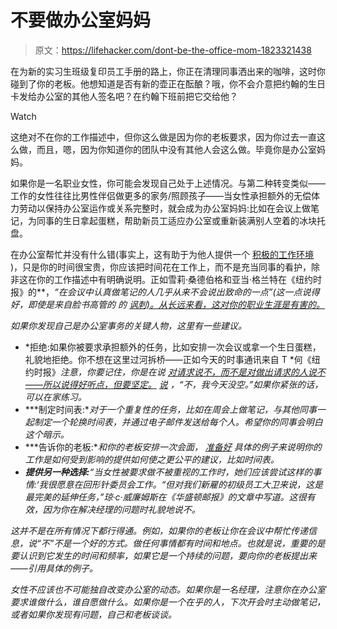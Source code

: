 # 不要做办公室妈妈

> 原文：<https://lifehacker.com/dont-be-the-office-mom-1823321438>

在为新的实习生班级复印员工手册的路上，你正在清理同事洒出来的咖啡，这时你碰到了你的老板。他想知道是否有新的壶正在酝酿？哦，你不会介意把约翰的生日卡发给办公室的其他人签名吧？在约翰下班前把它交给他？

Watch

这绝对不在你的工作描述中，但你这么做是因为你的老板要求，因为你过去一直这么做，而且，嗯，因为你知道你的团队中没有其他人会这么做。毕竟你是办公室妈妈。

如果你是一名职业女性，你可能会发现自己处于上述情况。与第二种转变类似——工作的女性往往比男性伴侣做更多的家务/照顾孩子——当女性承担额外的无偿体力劳动以保持办公室运作或关系完整时，就会成为办公室妈妈:比如在会议上做笔记，为同事的生日拿起蛋糕，帮助新员工适应办公室或重新装满别人空着的冰块托盘。

在办公室帮忙并没有什么错(事实上，这有助于为他人提供一个 [积极的工作环境](https://www.huffingtonpost.com/margaret-wheeler-johnson/office-moms-arent-new-but_b_2970376.html) )，只是你的时间很宝贵，你应该把时间花在工作上，而不是充当同事的看护，除非这在你的工作描述中有明确说明。正如雪莉·桑德伯格和亚当·格兰特在《纽约时报》的[](https://www.nytimes.com/2015/02/08/opinion/sunday/sheryl-sandberg-and-adam-grant-on-women-doing-office-housework.html)**，*“在会议中认真做笔记的人几乎从来不会说出致命的一点”(这一点说得好，即使是来自脸书高管的 的 [讽刺)。从长远来看，这对你的职业生涯是有害的。](https://qz.com/47154/tech-companies-stop-hiring-women-to-be-the-office-mom/)*

*如果你发现自己是办公室事务的关键人物，这里有一些建议。* 

*   *拒绝:如果你被要求承担额外的任务，比如安排一次会议或拿一个生日蛋糕，礼貌地拒绝。你不想在这里过河拆桥——正如今天的时事通讯来自 T *何《纽约时报》*注意，你要记住，你是在说 [对请求说不，而不是对做出请求的人说不——所以说得好听点，但要坚定。](https://hbr.org/2013/02/nine-practices-to-help-you-say.html) [说](http://money.cnn.com/2017/10/17/pf/women-office-chores/index.html?iid=EL) ，“不，我今天没空。”如果你紧张的话，可以在家练习。*
*   ***制定时间表:**对于一个重复性的任务，比如在周会上做笔记，与其他同事一起制定一个轮换时间表，并通过电子邮件发送给每个人。希望你的同事会明白这个暗示。*
*   ***告诉你的老板:**和你的老板安排一次会面， [准备好](https://www.workingmother.com/how-do-i-get-out-being-office-mom) 具体的例子来说明你的工作是如何受到影响的提供如何使之更公平的建议，比如时间表。*
*   ***提供另一种选择:**“当女性被要求做不被重视的工作时，她们应该尝试这样的事情:‘我很愿意在回形针委员会工作。“但对我们新雇的初级员工大卫来说，这是最完美的延伸任务，”琼·c·威廉姆斯在《华盛顿邮报》的文章中写道。这很有效，因为你在解决经理的问题时礼貌地说不。* 

*这并不是在所有情况下都行得通。例如，如果你的老板让你在会议中帮忙传递信息，说“不”不是一个好的方式。做任何事情都有时间和地点。也就是说，重要的是要认识到它发生的时间和频率，如果它是一个持续的问题，要向你的老板提出来——引用具体的例子。*

*女性不应该也不可能独自改变办公室的动态。如果你是一名经理，注意你在办公室要求谁做什么，谁自愿做什么。如果你是一个在乎的人，下次开会时主动做笔记，或者如果你发现有问题，自己和老板谈谈。*